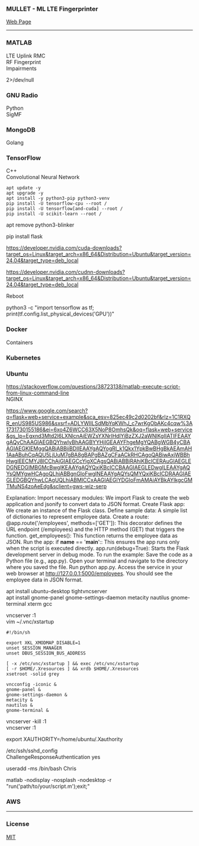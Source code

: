 ### MULLET - ML LTE Fingerprinter
[Web Page](https://chrimson.github.io/MULLET)

---

### MATLAB
LTE Uplink RMC  
RF Fingerprint  
Impairments

2>/dev/null

### GNU Radio
Python  
SigMF

### MongoDB
Golang

### TensorFlow
C++  
Convolutional Neural Network
```
apt update -y
apt upgrade -y
apt install -y python3-pip python3-venv
pip install -U tensorflow-cpu --root /
pip install -U tensorflow[and-cuda] --root /
pip install -U scikit-learn --root /
```

apt remove python3-blinker

pip install flask

https://developer.nvidia.com/cuda-downloads?target_os=Linux&target_arch=x86_64&Distribution=Ubuntu&target_version=24.04&target_type=deb_local

https://developer.nvidia.com/cudnn-downloads?target_os=Linux&target_arch=x86_64&Distribution=Ubuntu&target_version=24.04&target_type=deb_local

Reboot

python3 -c "import tensorflow as tf; print(tf.config.list_physical_devices('GPU'))"

### Docker
Containers

### Kubernetes

### Ubuntu
https://stackoverflow.com/questions/38723138/matlab-execute-script-from-linux-command-line  
NGINX

https://www.google.com/search?q=flask+web+service+example&sca_esv=825ec49c2d0202bf&rlz=1C1RXQR_enUS985US986&sxsrf=ADLYWIILSdMbYqKWhJ_c7wrKgObAKc4cqw%3A1731730155186&ei=6xo4Z6WCC63X5NoP8OmhsQk&oq=flask+web+service&gs_lp=Egxnd3Mtd2l6LXNlcnAiEWZsYXNrIHdlYiBzZXJ2aWNlKgIIATIFEAAYgAQyChAAGIAEGBQYhwIyBhAAGBYYHjIGEAAYFhgeMgYQABgWGB4yCBAAGIAEGKIEMggQABiABBiiBDIIEAAYgAQYogRI_k1Qkx1YpkBwBHgBkAEAmAH1AaABuhCqAQU5LjUuM7gBA8gBAPgBAZgCFaACkRHCAgoQABiwAxjWBBhHwgIEECMYJ8ICChAjGIAEGCcYigXCAgsQABiABBiRAhiKBcICERAuGIAEGLEDGNEDGIMBGMcBwgIKEAAYgAQYQxiKBcICCBAAGIAEGLEDwgILEAAYgAQYsQMYgwHCAgoQLhiABBgnGIoFwgINEAAYgAQYsQMYQxiKBcICDRAAGIAEGLEDGBQYhwLCAgUQLhiABMICCxAAGIAEGIYDGIoFmAMAiAYBkAYIkgcGMTMuNS4zoAeEdg&sclient=gws-wiz-serp

Explanation:
Import necessary modules: We import Flask to create the web application and jsonify to convert data to JSON format.
Create Flask app: We create an instance of the Flask class.
Define sample data: A simple list of dictionaries to represent employee data.
Create a route:
@app.route('/employees', methods=['GET']): This decorator defines the URL endpoint (/employees) and the HTTP method (GET) that triggers the function.
get_employees(): This function returns the employee data as JSON.
Run the app:
if __name__ == '__main__':: This ensures the app runs only when the script is executed directly.
app.run(debug=True): Starts the Flask development server in debug mode.
To run the example:
Save the code as a Python file (e.g., app.py).
Open your terminal and navigate to the directory where you saved the file.
Run python app.py.
Access the service in your web browser at http://127.0.0.1:5000/employees. You should see the employee data in JSON format.


apt install ubuntu-desktop tightvncserver  
apt install gnome-panel gnome-settings-daemon metacity nautilus gnome-terminal xterm gcc

vncserver :1  
vim ~/.vnc/xstartup  
```
#!/bin/sh

export XKL_XMODMAP_DISABLE=1
unset SESSION_MANAGER
unset DBUS_SESSION_BUS_ADDRESS

[ -x /etc/vnc/xstartup ] && exec /etc/vnc/xstartup
[ -r $HOME/.Xresources ] && xrdb $HOME/.Xresources
xsetroot -solid grey

vncconfig -iconic &
gnome-panel &
gnome-settings-daemon &
metacity &
nautilus &
gnome-terminal &
```
vncserver -kill :1  
vncserver :1  

export XAUTHORITY=/home/ubuntu/.Xauthority


/etc/ssh/sshd_config  
ChallengeResponseAuthentication yes

useradd -ms /bin/bash Chris

matlab -nodisplay -nosplash -nodesktop -r "run('path/to/your/script.m');exit;"

### AWS

---

### License
[MIT](LICENSE)
